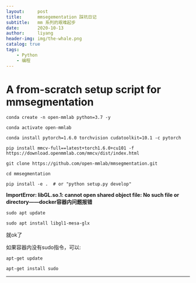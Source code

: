 ```yaml
---
layout:     post
title:      mmsegementation 踩坑日记
subtitle:   mm 系列的艰难起步
date:       2020-10-13
author:     liyang
header-img: img/the-whale.png
catalog: true
tags:
    - Python
    - 编程
---
```


# A from-scratch setup script for mmsegmentation

```linux
conda create -n open-mmlab python=3.7 -y

conda activate open-mmlab

conda install pytorch=1.6.0 torchvision cudatoolkit=10.1 -c pytorch

pip install mmcv-full==latest+torch1.6.0+cu101 -f https://download.openmmlab.com/mmcv/dist/index.html

git clone https://github.com/open-mmlab/mmsegmentation.git

cd mmsegmentation

pip install -e .  # or "python setup.py develop"
```

**ImportError: libGL.so.1: cannot open shared object file: No such file or directory——docker容器内问题报错**

```
sudo apt update

sudo apt install libgl1-mesa-glx
```


就ok了

如果容器内没有sudo指令，可以:

```
apt-get update

apt-get install sudo
```

****